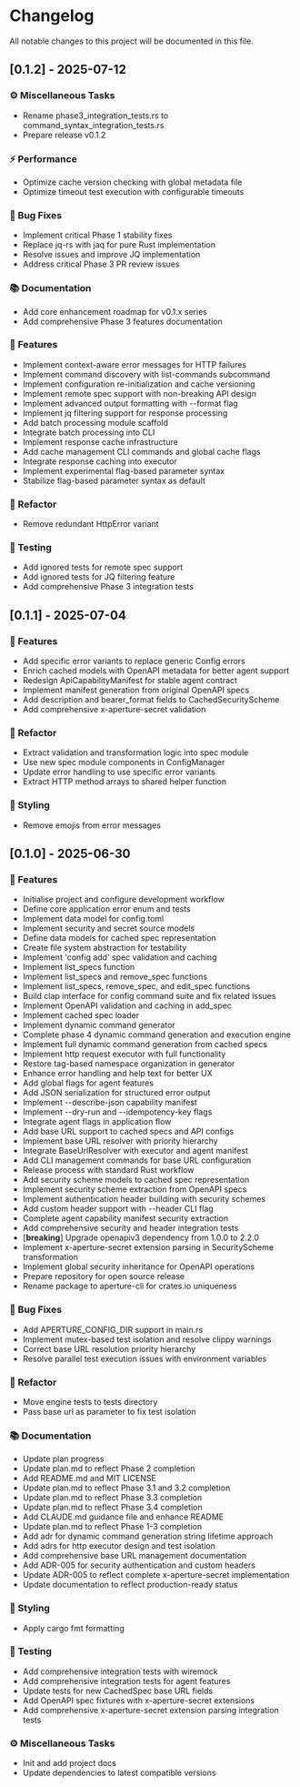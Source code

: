 # Changelog

All notable changes to this project will be documented in this file.

## [0.1.2] - 2025-07-12

### ⚙️ Miscellaneous Tasks

- Rename phase3_integration_tests.rs to command_syntax_integration_tests.rs
- Prepare release v0.1.2

### ⚡ Performance

- Optimize cache version checking with global metadata file
- Optimize timeout test execution with configurable timeouts

### 🐛 Bug Fixes

- Implement critical Phase 1 stability fixes
- Replace jq-rs with jaq for pure Rust implementation
- Resolve issues and improve JQ implementation
- Address critical Phase 3 PR review issues

### 📚 Documentation

- Add core enhancement roadmap for v0.1.x series
- Add comprehensive Phase 3 features documentation

### 🚀 Features

- Implement context-aware error messages for HTTP failures
- Implement command discovery with list-commands subcommand
- Implement configuration re-initialization and cache versioning
- Implement remote spec support with non-breaking API design
- Implement advanced output formatting with --format flag
- Implement jq filtering support for response processing
- Add batch processing module scaffold
- Integrate batch processing into CLI
- Implement response cache infrastructure
- Add cache management CLI commands and global cache flags
- Integrate response caching into executor
- Implement experimental flag-based parameter syntax
- Stabilize flag-based parameter syntax as default

### 🚜 Refactor

- Remove redundant HttpError variant

### 🧪 Testing

- Add ignored tests for remote spec support
- Add ignored tests for JQ filtering feature
- Add comprehensive Phase 3 integration tests

## [0.1.1] - 2025-07-04

### 🚀 Features

- Add specific error variants to replace generic Config errors
- Enrich cached models with OpenAPI metadata for better agent support
- Redesign ApiCapabilityManifest for stable agent contract
- Implement manifest generation from original OpenAPI specs
- Add description and bearer_format fields to CachedSecurityScheme
- Add comprehensive x-aperture-secret validation

### 🚜 Refactor

- Extract validation and transformation logic into spec module
- Use new spec module components in ConfigManager
- Update error handling to use specific error variants
- Extract HTTP method arrays to shared helper function

### 🎨 Styling

- Remove emojis from error messages

## [0.1.0] - 2025-06-30

### 🚀 Features

- Initialise project and configure development workflow
- Define core application error enum and tests
- Implement data model for config.toml
- Implement security and secret source models
- Define data models for cached spec representation
- Create file system abstraction for testability
- Implement 'config add' spec validation and caching
- Implement list_specs function
- Implement list_specs and remove_spec functions
- Implement list_specs, remove_spec, and edit_spec functions
- Build clap interface for config command suite and fix related issues
- Implement OpenAPI validation and caching in add_spec
- Implement cached spec loader
- Implement dynamic command generator
- Complete phase 4 dynamic command generation and execution engine
- Implement full dynamic command generation from cached specs
- Implement http request executor with full functionality
- Restore tag-based namespace organization in generator
- Enhance error handling and help text for better UX
- Add global flags for agent features
- Add JSON serialization for structured error output
- Implement --describe-json capability manifest
- Implement --dry-run and --idempotency-key flags
- Integrate agent flags in application flow
- Add base URL support to cached specs and API configs
- Implement base URL resolver with priority hierarchy
- Integrate BaseUrlResolver with executor and agent manifest
- Add CLI management commands for base URL configuration
- Release process with standard Rust workflow
- Add security scheme models to cached spec representation
- Implement security scheme extraction from OpenAPI specs
- Implement authentication header building with security schemes
- Add custom header support with --header CLI flag
- Complete agent capability manifest security extraction
- Add comprehensive security and header integration tests
- [**breaking**] Upgrade openapiv3 dependency from 1.0.0 to 2.2.0
- Implement x-aperture-secret extension parsing in SecurityScheme transformation
- Implement global security inheritance for OpenAPI operations
- Prepare repository for open source release
- Rename package to aperture-cli for crates.io uniqueness

### 🐛 Bug Fixes

- Add APERTURE_CONFIG_DIR support in main.rs
- Implement mutex-based test isolation and resolve clippy warnings
- Correct base URL resolution priority hierarchy
- Resolve parallel test execution issues with environment variables

### 🚜 Refactor

- Move engine tests to tests directory
- Pass base url as parameter to fix test isolation

### 📚 Documentation

- Update plan progress
- Update plan.md to reflect Phase 2 completion
- Add README.md and MIT LICENSE
- Update plan.md to reflect Phase 3.1 and 3.2 completion
- Update plan.md to reflect Phase 3.3 completion
- Update plan.md to reflect Phase 3.4 completion
- Add CLAUDE.md guidance file and enhance README
- Update plan.md to reflect Phase 1-3 completion
- Add adr for dynamic command generation string lifetime approach
- Add adrs for http executor design and test isolation
- Add comprehensive base URL management documentation
- Add ADR-005 for security authentication and custom headers
- Update ADR-005 to reflect complete x-aperture-secret implementation
- Update documentation to reflect production-ready status

### 🎨 Styling

- Apply cargo fmt formatting

### 🧪 Testing

- Add comprehensive integration tests with wiremock
- Add comprehensive integration tests for agent features
- Update tests for new CachedSpec base URL fields
- Add OpenAPI spec fixtures with x-aperture-secret extensions
- Add comprehensive x-aperture-secret extension parsing integration tests

### ⚙️ Miscellaneous Tasks

- Init and add project docs
- Update dependencies to latest compatible versions

<!-- generated by git-cliff -->

